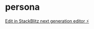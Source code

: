 # persona

[Edit in StackBlitz next generation editor ⚡️](https://stackblitz.com/~/github.com/mohitch2809/persona)